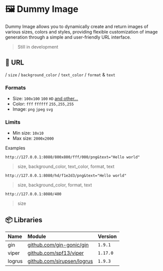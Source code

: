 # 🖼️ Dummy Image

Dummy Image allows you to dynamically create and return images of various sizes, colors and styles, providing flexible customization of image generation through a simple and user-friendly URL interface.

> Still in development

## 📃 URL

/ `size` / `background_color` / `text_color` / `format` & `text`

### Formats

- Size: `100x100` `100` `HD` [and other...](RESOLUTIONS.md)
- Color: `fff` `ffffff` `255,255,255`
- Image: `png` `jpeg` `svg`

### Limits

- Min size: `10x10`
- Max size: `2000x2000`

Examples

```
http://127.0.0.1:8080/800x800/fff/000/png&text="Hello world"
```

> size, background_color, text_color, format, text

```
http://127.0.0.1:8080/hd/f1e2d3/png&text="Hello world"
```

> size, background_color, format, text

```
http://127.0.0.1:8080/400
```

> size

## 📦 Libraries

| Name   | Module                                                           | Version  |
| :----- | :--------------------------------------------------------------- | :------- |
| gin    | [github.com/gin-gonic/gin](https://github.com/gin-gonic/gin)     | `1.9.1`  |
| viper  | [github.com/spf13/viper](https://github.com/spf13/viper)         | `1.17.0` |
| logrus | [github.com/sirupsen/logrus](https://github.com/sirupsen/logrus) | `1.9.3`  |
